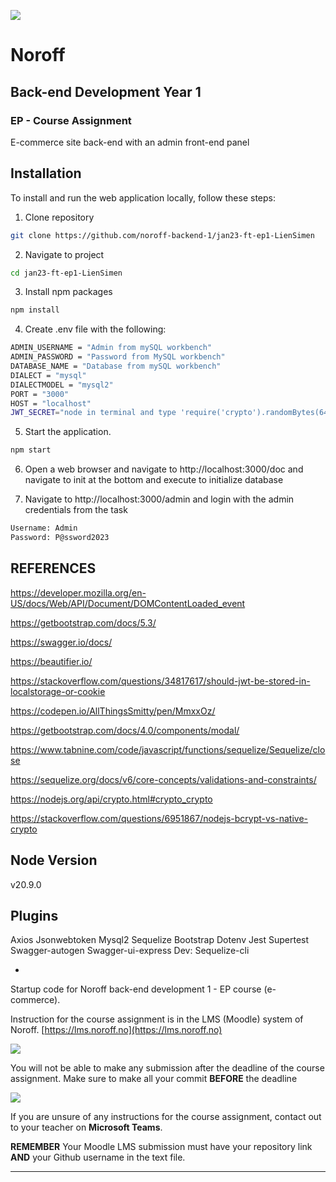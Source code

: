 ![](http://143.42.108.232/pvt/Noroff-64.png)
# Noroff
## Back-end Development Year 1
### EP - Course Assignment

E-commerce site back-end with an admin front-end panel

## Installation

To install and run the web application locally, follow these steps:

1. Clone repository
```bash
git clone https://github.com/noroff-backend-1/jan23-ft-ep1-LienSimen
```

2. Navigate to project
```bash
cd jan23-ft-ep1-LienSimen
```

3. Install npm packages
```bash
npm install
```

4. Create .env file with the following:
```bash
ADMIN_USERNAME = "Admin from mySQL workbench"
ADMIN_PASSWORD = "Password from MySQL workbench"
DATABASE_NAME = "Database from mySQL workbench"
DIALECT = "mysql"
DIALECTMODEL = "mysql2"
PORT = "3000"
HOST = "localhost"
JWT_SECRET="node in terminal and type 'require('crypto').randomBytes(64).toString('hex')' to create a good secret"
```

5. Start the application.
```bash
npm start
```

6. Open a web browser and navigate to http://localhost:3000/doc and navigate to init at the bottom and execute to initialize database

7. Navigate to http://localhost:3000/admin and login with the admin credentials from the task
```bash
Username: Admin
Password: P@ssword2023
```

## REFERENCES

https://developer.mozilla.org/en-US/docs/Web/API/Document/DOMContentLoaded_event

https://getbootstrap.com/docs/5.3/

https://swagger.io/docs/

https://beautifier.io/

https://stackoverflow.com/questions/34817617/should-jwt-be-stored-in-localstorage-or-cookie

https://codepen.io/AllThingsSmitty/pen/MmxxOz/

https://getbootstrap.com/docs/4.0/components/modal/

https://www.tabnine.com/code/javascript/functions/sequelize/Sequelize/close

https://sequelize.org/docs/v6/core-concepts/validations-and-constraints/

https://nodejs.org/api/crypto.html#crypto_crypto

https://stackoverflow.com/questions/6951867/nodejs-bcrypt-vs-native-crypto

## Node Version

v20.9.0

## Plugins

Axios
Jsonwebtoken
Mysql2
Sequelize
Bootstrap
Dotenv
Jest
Supertest
Swagger-autogen
Swagger-ui-express
Dev:
Sequelize-cli

-


Startup code for Noroff back-end development 1 - EP course (e-commerce).

Instruction for the course assignment is in the LMS (Moodle) system of Noroff.
[https://lms.noroff.no](https://lms.noroff.no)

![](http://143.42.108.232/pvt/important.png)

You will not be able to make any submission after the deadline of the course assignment. Make sure to make all your commit **BEFORE** the deadline

![](http://143.42.108.232/pvt/help_small.png)

If you are unsure of any instructions for the course assignment, contact out to your teacher on **Microsoft Teams**.

**REMEMBER** Your Moodle LMS submission must have your repository link **AND** your Github username in the text file.

---